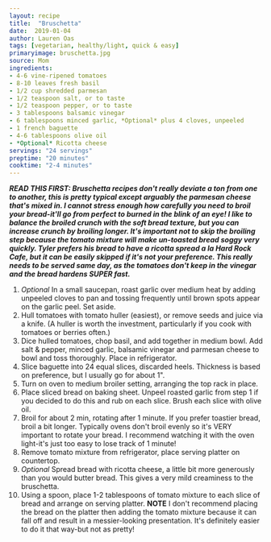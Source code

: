 ```yaml
---
layout: recipe
title:  "Bruschetta"
date:  2019-01-04
author: Lauren Oas
tags: [vegetarian, healthy/light, quick & easy]
primaryimage: bruschetta.jpg
source: Mom
ingredients: 
- 4-6 vine-ripened tomatoes
- 8-10 leaves fresh basil
- 1/2 cup shredded parmesan
- 1/2 teaspoon salt, or to taste
- 1/2 teaspoon pepper, or to taste
- 3 tablespoons balsamic vinegar
- 6 tablespoons minced garlic, *Optional* plus 4 cloves, unpeeled
- 1 french baguette
- 4-6 tablespoons olive oil
- *Optional* Ricotta cheese
servings: "24 servings"
preptime: "20 minutes"
cooktime: "2-4 minutes"
---
```

<b><em>READ THIS FIRST: Bruschetta recipes don't really deviate a ton from one to another, this is pretty typical except arguably the parmesan cheese that's mixed in. I cannot stress enough how carefully you need to broil your bread-it'll go from perfect to burned in the blink of an eye! I like to balance the broiled crunch with the soft bread texture, but you can increase crunch by broiling longer. It's important not to skip the broiling step because the tomato mixture will make un-toasted bread soggy very quickly. Tyler prefers his bread to have a ricotta spread a la Hard Rock Cafe, but it can be easily skipped if it's not your preference. This really needs to be served same day, as the tomatoes don't keep in the vinegar and the bread hardens SUPER fast.</em></b>  
1. *Optional* In a small saucepan, roast garlic over medium heat by adding unpeeled cloves to pan and tossing frequently until brown spots appear on the garlic peel. Set aside.
2. Hull tomatoes with tomato huller (easiest), or remove seeds and juice via a knife. (A huller is worth the investment, particularly if you cook with tomatoes or berries often.)
3. Dice hulled tomatoes, chop basil, and add together in medium bowl. Add salt & pepper, minced garlic, balsamic vinegar and parmesan cheese to bowl and toss thoroughly. Place in refrigerator.  
4. Slice baguette into 24 equal slices, discarded heels. Thickness is based on preference, but I usually go for about 1".
5. Turn on oven to medium broiler setting, arranging the top rack in place. 
6. Place sliced bread on baking sheet. Unpeel roasted garlic from step 1 if you decided to do this and rub on each slice. Brush each slice with olive oil. 
7. Broil for about 2 min, rotating after 1 minute. If you prefer toastier bread, broil a bit longer. Typically ovens don't broil evenly so it's VERY important to rotate your bread. I recommend watching it with the oven light-it's just too easy to lose track of 1 minute!
8. Remove tomato mixture from refrigerator, place serving platter on countertop. 
9. *Optional* Spread bread with ricotta cheese, a little bit more generously than you would butter bread. This gives a very mild creaminess to the bruschetta. 
10. Using a spoon, place 1-2 tablespoons of tomato mixture to each slice of bread and arrange on serving platter. **NOTE** I don't recommend placing the bread on the platter then adding the tomato mixture because it can fall off and result in a messier-looking presentation. It's definitely easier to do it that way-but not as pretty!